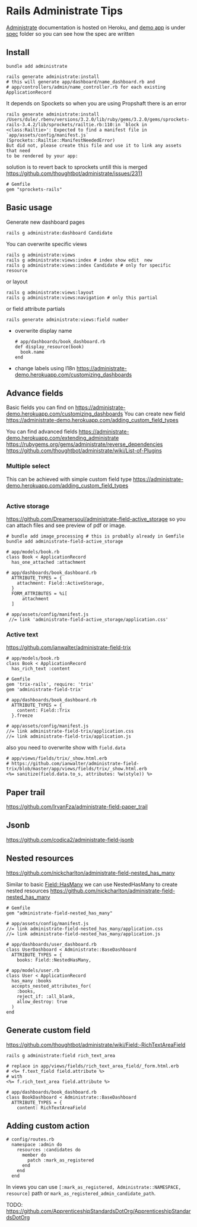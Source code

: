 # Rails Administrate Tips

[Administrate](https://administrate-demo.herokuapp.com/getting_started)
documentation is hosted on Heroku, and [demo app](https://administrate-demo.herokuapp.com/admin) is under
[spec](https://github.com/thoughtbot/administrate/tree/895d5707a5f059847300f3647b3a8a57b3891836/spec/example_app)
folder so you can see how the spec are written


## Install

```
bundle add administrate

rails generate administrate:install
# this will generate app/dashboard/name_dashboard.rb and
# app/controllers/admin/name_controller.rb for each existing ApplicationRecord
```

It depends on Spockets so when you are using Propshaft there is an error
```
rails generate administrate:install
/Users/dule/.rbenv/versions/3.2.0/lib/ruby/gems/3.2.0/gems/sprockets-rails-3.4.2/lib/sprockets/railtie.rb:110:in `block in <class:Railtie>': Expected to find a manifest file in `app/assets/config/manifest.js` (Sprockets::Railtie::ManifestNeededError)
But did not, please create this file and use it to link any assets that need
to be rendered by your app:
```
solution is to revert back to sprockets untill this is merged
<https://github.com/thoughtbot/administrate/issues/2311>
```
# Gemfile
gem "sprockets-rails"
```

## Basic usage

Generate new dashboard pages

```
rails g administrate:dashboard Candidate
```
You can overwrite specific views

```
rails g administrate:views
rails g administrate:views:index # index show edit  new
rails g administrate:views:index Candidate # only for specific resource
```
or layout
```
rails g administrate:views:layout
rails g administrate:views:navigation # only this partial
```
or field attribute partials
```
rails generate administrate:views:field number
```
* overwrite display name
  ```
  # app/dashboards/book_dashboard.rb
  def display_resource(book)
    book.name
  end
  ```
* change labels using I18n <https://administrate-demo.herokuapp.com/customizing_dashboards>

## Advance fields

Basic fields you can find on
<https://administrate-demo.herokuapp.com/customizing_dashboards>
You can create new field
<https://administrate-demo.herokuapp.com/adding_custom_field_types>

You can find advanced fields <https://administrate-demo.herokuapp.com/extending_administrate>
<https://rubygems.org/gems/administrate/reverse_dependencies>
<https://github.com/thoughtbot/administrate/wiki/List-of-Plugins>

### Multiple select

This can be achieved with simple custom field type
<https://administrate-demo.herokuapp.com/adding_custom_field_types>

```
```

### Active storage

https://github.com/Dreamersoul/administrate-field-active_storage
so you can attach files and see preview of pdf or image.

```
# bundle add image_processing # this is probably already in Gemfile
bundle add administrate-field-active_storage

# app/models/book.rb
class Book < ApplicationRecord
  has_one_attached :attachment

# app/dashboards/book_dashboard.rb
  ATTRIBUTE_TYPES = {
    attachment: Field::ActiveStorage,
  }
  FORM_ATTRIBUTES = %i[
      attachment
  ]

# app/assets/config/manifest.js
 //= link 'administrate-field-active_storage/application.css'
```

### Active text

https://github.com/ianwalter/administrate-field-trix
```
# app/models/book.rb
class Book < ApplicationRecord
  has_rich_text :content

# Gemfile
gem 'trix-rails', require: 'trix'
gem 'administrate-field-trix'

# app/dashboards/book_dashboard.rb
  ATTRIBUTE_TYPES = {
    content: Field::Trix
  }.freeze

# app/assets/config/manifest.js
//= link administrate-field-trix/application.css
//= link administrate-field-trix/application.js
```

also you need to overwrite show with `field.data`
```
# app/views/fields/trix/_show.html.erb
# https://github.com/ianwalter/administrate-field-trix/blob/master/app/views/fields/trix/_show.html.erb
<%= sanitize(field.data.to_s, attributes: %w(style)) %>
```

## Paper trail

https://github.com/IrvanFza/administrate-field-paper_trail

## Jsonb

https://github.com/codica2/administrate-field-jsonb

## Nested resources

<https://github.com/nickcharlton/administrate-field-nested_has_many>

Similar to basic [Field::HasMany](https://administrate-demo.herokuapp.com/customizing_dashboards) we can use NestedHasMany to create nested resources
<https://github.com/nickcharlton/administrate-field-nested_has_many>

```
# Gemfile
gem "administrate-field-nested_has_many"

# app/assets/config/manifest.js
//= link administrate-field-nested_has_many/application.css
//= link administrate-field-nested_has_many/application.js

# app/dashboards/user_dashboard.rb
class UserDashboard < Administrate::BaseDashboard
  ATTRIBUTE_TYPES = {
    books: Field::NestedHasMany,

# app/models/user.rb
class User < ApplicationRecord
  has_many :books
  accepts_nested_attributes_for(
    :books,
    reject_if: :all_blank,
    allow_destroy: true
  )
end
```

## Generate custom field


https://github.com/thoughtbot/administrate/wiki/Field:-RichTextAreaField
```
rails g administrate:field rich_text_area

# replace in app/views/fields/rich_text_area_field/_form.html.erb
# <%= f.text_field field.attribute %>
# with
<%= f.rich_text_area field.attribute %>

# app/dashboards/book_dashboard.rb
class BookDashboard < Administrate::BaseDashboard
  ATTRIBUTE_TYPES = {
    content: RichTextAreaField
```

## Adding custom action

```
# config/routes.rb
  namespace :admin do
    resources :candidates do
      member do
        patch :mark_as_registered
      end
    end
  end
```

In views you can use `[:mark_as_registered, Administrate::NAMESPACE, resource]`
path or `mark_as_registered_admin_candidate_path`.

TODO:
https://github.com/ApprenticeshipStandardsDotOrg/ApprenticeshipStandardsDotOrg

